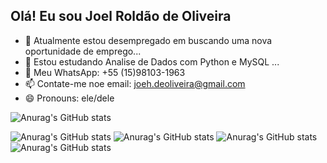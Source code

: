 ## Olá! Eu sou Joel Roldão de Oliveira



- 🔭 Atualmente estou desempregado em buscando uma nova oportunidade de emprego...
- 🌱 Estou estudando Analise de Dados com Python e MySQL ...
- 💬 Meu WhatsApp: +55 (15)98103-1963 
- 📫 Contate-me noe email: joeh.deoliveira@gmail.com
- 😄 Pronouns: ele/dele





![Anurag's GitHub stats](https://github-readme-stats.vercel.app/api?username=joelck007&theme=midnight-purple&show_icons=true)


![Anurag's GitHub stats](https://img.shields.io/badge/Gmail-D14836?style=for-the-badge&logo=mailto:joeh.deoliveira@gmail.com&logoColor=white)
![Anurag's GitHub stats](https://img.shields.io/badge/WhatsApp-25D366?style=for-the-badge&logo=whatsapp&logoColor=white)
![Anurag's GitHub stats](https://img.shields.io/badge/Instagram-E4405F?style=for-the-badge&logo=instagram&logoColor=white)
![Anurag's GitHub stats](https://img.shields.io/badge/LinkedIn-0077B5?style=for-the-badge&logo=linkedin&logoColor=white)



